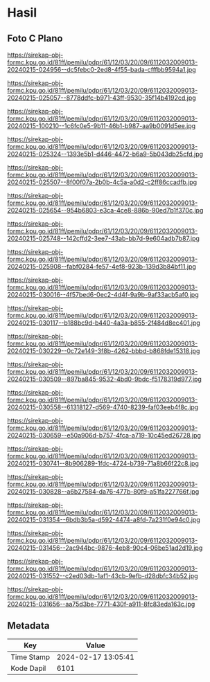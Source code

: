 # Hasil

## Foto C Plano

https://sirekap-obj-formc.kpu.go.id/81ff/pemilu/pdpr/61/12/03/20/09/6112032009013-20240215-024956--dc5febc0-2ed8-4f55-bada-cfffbb9594a1.jpg

https://sirekap-obj-formc.kpu.go.id/81ff/pemilu/pdpr/61/12/03/20/09/6112032009013-20240215-025057--8778ddfc-b971-43ff-9530-35f14b4192cd.jpg

https://sirekap-obj-formc.kpu.go.id/81ff/pemilu/pdpr/61/12/03/20/09/6112032009013-20240215-100210--1c6fc0e5-9b11-46b1-b987-aa9b0091d5ee.jpg

https://sirekap-obj-formc.kpu.go.id/81ff/pemilu/pdpr/61/12/03/20/09/6112032009013-20240215-025324--1393e5b1-d446-4472-b6a9-5b043db25cfd.jpg

https://sirekap-obj-formc.kpu.go.id/81ff/pemilu/pdpr/61/12/03/20/09/6112032009013-20240215-025507--8f00f07a-2b0b-4c5a-a0d2-c2ff86ccadfb.jpg

https://sirekap-obj-formc.kpu.go.id/81ff/pemilu/pdpr/61/12/03/20/09/6112032009013-20240215-025654--954b6803-e3ca-4ce8-886b-90ed7b1f370c.jpg

https://sirekap-obj-formc.kpu.go.id/81ff/pemilu/pdpr/61/12/03/20/09/6112032009013-20240215-025748--142cffd2-3ee7-43ab-bb7d-9e604adb7b87.jpg

https://sirekap-obj-formc.kpu.go.id/81ff/pemilu/pdpr/61/12/03/20/09/6112032009013-20240215-025908--fabf0284-fe57-4ef8-923b-139d3b84bf11.jpg

https://sirekap-obj-formc.kpu.go.id/81ff/pemilu/pdpr/61/12/03/20/09/6112032009013-20240215-030016--4f57bed6-0ec2-4d4f-9a9b-9af33acb5af0.jpg

https://sirekap-obj-formc.kpu.go.id/81ff/pemilu/pdpr/61/12/03/20/09/6112032009013-20240215-030117--b188bc9d-b440-4a3a-b855-2f484d8ec401.jpg

https://sirekap-obj-formc.kpu.go.id/81ff/pemilu/pdpr/61/12/03/20/09/6112032009013-20240215-030229--0c72e149-3f8b-4262-bbbd-b868fde15318.jpg

https://sirekap-obj-formc.kpu.go.id/81ff/pemilu/pdpr/61/12/03/20/09/6112032009013-20240215-030509--897ba845-9532-4bd0-9bdc-f5178319d977.jpg

https://sirekap-obj-formc.kpu.go.id/81ff/pemilu/pdpr/61/12/03/20/09/6112032009013-20240215-030558--61318127-d569-4740-8239-faf03eeb4f8c.jpg

https://sirekap-obj-formc.kpu.go.id/81ff/pemilu/pdpr/61/12/03/20/09/6112032009013-20240215-030659--e50a906d-b757-4fca-a719-10c45ed26728.jpg

https://sirekap-obj-formc.kpu.go.id/81ff/pemilu/pdpr/61/12/03/20/09/6112032009013-20240215-030741--8b906289-1fdc-4724-b739-71a8b66f22c8.jpg

https://sirekap-obj-formc.kpu.go.id/81ff/pemilu/pdpr/61/12/03/20/09/6112032009013-20240215-030828--a6b27584-da76-477b-80f9-a51fa227766f.jpg

https://sirekap-obj-formc.kpu.go.id/81ff/pemilu/pdpr/61/12/03/20/09/6112032009013-20240215-031354--6bdb3b5a-d592-4474-a8fd-7a231f0e94c0.jpg

https://sirekap-obj-formc.kpu.go.id/81ff/pemilu/pdpr/61/12/03/20/09/6112032009013-20240215-031456--2ac944bc-9876-4eb8-90c4-06be51ad2d19.jpg

https://sirekap-obj-formc.kpu.go.id/81ff/pemilu/pdpr/61/12/03/20/09/6112032009013-20240215-031552--c2ed03db-1af1-43cb-9efb-d28dbfc34b52.jpg

https://sirekap-obj-formc.kpu.go.id/81ff/pemilu/pdpr/61/12/03/20/09/6112032009013-20240215-031656--aa75d3be-7771-430f-a911-8fc83eda163c.jpg


## Metadata

| Key        | Value               |
| ---------- | ------------------- |
| Time Stamp | 2024-02-17 13:05:41 |
| Kode Dapil | 6101                |



